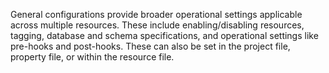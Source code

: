 General configurations provide broader operational settings applicable across multiple resources. These include enabling/disabling resources, tagging, database and schema specifications, and operational settings like pre-hooks and post-hooks. These can also be set in the project file, property file, or within the resource file.
